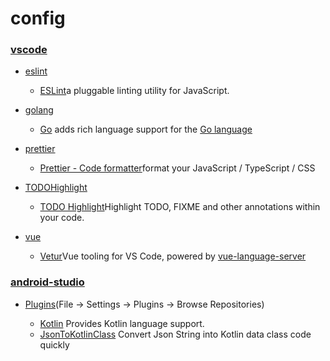 # config

### [vscode](https://github.com/sun-wenming/config/tree/master/vscode)

- [eslint](https://github.com/sun-wenming/config/blob/master/vscode/eslint.md)

  - [ESLint](https://marketplace.visualstudio.com/items?itemName=dbaeumer.vscode-eslint)a pluggable linting utility for JavaScript.

- [golang](https://github.com/sun-wenming/config/blob/master/vscode/golang.md)

  - [Go](https://marketplace.visualstudio.com/items?itemName=ms-vscode.Go) adds rich language support for the [Go language](https://golang.org/)

- [prettier](https://github.com/sun-wenming/config/blob/master/vscode/prettier.md)

  - [Prettier - Code formatter](https://marketplace.visualstudio.com/items?itemName=esbenp.prettier-vscode)format your JavaScript / TypeScript / CSS

- [TODOHighlight](https://github.com/sun-wenming/config/blob/master/vscode/TODOHighlight.md)

  - [TODO Highlight](https://marketplace.visualstudio.com/items?itemName=wayou.vscode-todo-highlight)Highlight TODO, FIXME and other annotations within your code.

- [vue](https://github.com/sun-wenming/config/blob/master/vscode/vue.md)
  - [Vetur](https://marketplace.visualstudio.com/items?itemName=octref.vetur)Vue tooling for VS Code, powered by [vue-language-server](https://github.com/vuejs/vetur/tree/master/server)

### [android-studio](https://github.com/sun-wenming/config/tree/master/android-studio)

- [Plugins](https://github.com/sun-wenming/config/blob/master/vscode/eslint.md)(File -> Settings -> Plugins -> Browse Repositories)

  - [Kotlin](http://kotlinlang.org/) Provides Kotlin language support.
  - [JsonToKotlinClass](https://github.com/wuseal/JsonToKotlinClass) Convert Json String into Kotlin data class code quickly
